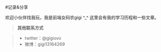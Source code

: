 #记录&分享

欢迎小伙伴找我玩，我是前端女码农gigi ^_^ 这里会有我的学习历程和一些文章。

>**其他联系方式** 

> - twitter：@gigiovo
> - 微博：gigi13164269